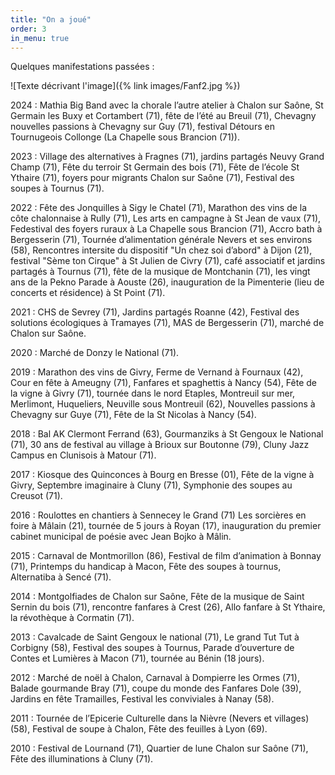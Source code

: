 ```yaml
---
title: "On a joué"
order: 3
in_menu: true
---
```

Quelques manifestations passées :

![Texte décrivant l'image]({% link images/Fanf2.jpg %})

2024 : Mathia Big Band avec la chorale l’autre atelier à Chalon sur Saône, St Germain les Buxy et Cortambert (71), fête de l’été au Breuil (71), Chevagny nouvelles passions à Chevagny sur Guy (71), festival Détours en Tournugeois Collonge (La Chapelle sous Brancion (71)).

2023 : Village des alternatives à Fragnes (71), jardins partagés Neuvy Grand Champ (71), Fête du terroir St Germain des bois (71), Fête de l’école St Ythaire (71), foyers pour migrants Chalon sur Saône (71), Festival des soupes à Tournus (71).

2022 : Fête des Jonquilles à Sigy le Chatel (71), Marathon des vins de la côte chalonnaise à Rully (71), Les arts en campagne à St Jean de vaux (71), Fedestival des foyers ruraux à La Chapelle sous Brancion (71), Accro bath à Bergesserin (71), Tournée d’alimentation générale Nevers et ses environs (58),  Rencontres intersite du dispositif "Un chez soi d’abord" à Dijon (21), festival "Sème ton Cirque" à St Julien de Civry (71), café associatif et jardins partagés à Tournus (71), fête de la musique de Montchanin (71), les vingt ans de la Pekno Parade à Aouste (26), inauguration de la Pimenterie (lieu de concerts et résidence) à St Point (71).

2021 : CHS de Sevrey (71), Jardins partagés Roanne (42), Festival des solutions écologiques à Tramayes (71), MAS de Bergesserin (71), marché de Chalon sur Saône.

2020 : Marché de Donzy le National (71).

2019 : Marathon des vins de Givry, Ferme de Vernand à Fournaux (42), Cour en fête à Ameugny (71), Fanfares et spaghettis à Nancy (54), Fête de la vigne à Givry (71), tournée dans le nord Etaples, Montreuil sur mer, Merlimont, Huqueliers, Neuville sous Montreuil (62), Nouvelles passions à Chevagny sur Guye (71), Fête de la St Nicolas à Nancy (54).

2018 : Bal AK Clermont Ferrand (63), Gourmanziks à St Gengoux le National (71), 30 ans de festival au village à Brioux sur Boutonne (79), Cluny Jazz Campus en Clunisois à Matour (71).

2017 : Kiosque des Quinconces à Bourg en Bresse (01), Fête de la vigne à Givry, Septembre imaginaire à Cluny (71), Symphonie des soupes au Creusot (71).

2016 : Roulottes en chantiers à Sennecey le Grand (71) Les sorcières en foire à Mâlain (21), tournée de 5 jours à Royan (17), inauguration du premier cabinet municipal de poésie avec Jean Bojko à Mâlin.

2015 : Carnaval de Montmorillon (86), Festival de film d’animation à Bonnay (71), Printemps du handicap à Macon, Fête des soupes à tournus, Alternatiba à Sencé (71).

2014 : Montgolfiades de Chalon sur Saône, Fête de la musique de Saint Sernin du bois (71), rencontre fanfares à Crest (26), Allo fanfare à St Ythaire, la révothèque à Cormatin (71).

2013 : Cavalcade de Saint Gengoux le national (71), Le grand Tut Tut à Corbigny (58), Festival des soupes à Tournus, Parade d’ouverture de Contes et Lumières à Macon (71), tournée au Bénin (18 jours).

2012 : Marché de noël à Chalon, Carnaval à Dompierre les Ormes (71), Balade gourmande Bray (71), coupe du monde des Fanfares Dole (39), Jardins en fête Tramailles,  Festival les conviviales à Nanay (58).

2011 : Tournée de l’Epicerie Culturelle dans la Nièvre (Nevers et villages) (58), Festival de soupe à Chalon, Fête des feuilles à Lyon (69).

2010 : Festival de Lournand (71), Quartier de lune Chalon sur Saône (71), Fête des illuminations à Cluny (71). 
